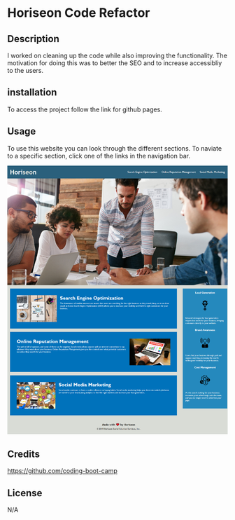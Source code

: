 # Horiseon Code Refactor

## Description
I worked on cleaning up the code while also improving the functionality. The motivation for doing this was to better the SEO and to increase accessibliy to the users.

## installation
To access the project follow the link for github pages.

## Usage
To use this website you can look through the different sections. To naviate to a specific section, click one of the links in the navigation bar.

![plot](./Develop/assets/images/finalChallenge1.png)

## Credits
https://github.com/coding-boot-camp

## License
N/A

